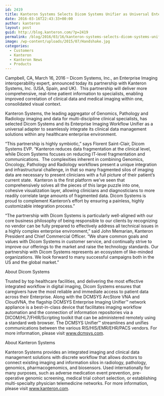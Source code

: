 ```yaml
---
id: 2419
title: Kanteron Systems Selects Dicom Systems Unifier as Universal Enterprise Imaging Adapter
date: 2016-03-16T22:43:33+00:00
author: kanteron
layout: post
guid: http://blog.kanteron.com/?p=2419
permalink: /blog/2016/03/16/kanteron-systems-selects-dicom-systems-unifier-as-universal-enterprise-imaging-adapter/
image: /wp-content/uploads/2015/07/Handshake.jpg
categories:
  - Customers
  - Kanteron
  - Kanteron News
  - Products
---
```

Campbell, CA, March 16, 2016 – Dicom Systems, Inc., an Enterprise Imaging interoperability expert, announced today its partnership with Kanteron Systems, Inc. (USA, Spain, and UK).  This partnership will deliver more comprehensive, real-time patient information to specialists, enabling improved correlation of clinical data and medical imaging within one, consolidated visual context.

Kanteron Systems, the leading aggregator of Genomics, Pathology and Radiology imaging and data for multi-discipline clinical specialists, has selected Dicom Systems and its Enterprise Imaging Workflow Unifier as a universal adapter to seamlessly integrate its clinical data management solutions within any healthcare enterprise environment.

“This partnership is highly symbiotic,” says Florent Saint-Clair, Dicom Systems EVP. “Kanteron reduces data fragmentation at the clinical level, while Dicom Systems focuses on reducing IT-level fragmentation and communications.  The complexities inherent in combining Genomics, Oncology, Pathology and Radiology workflows present a unique integration and infrastructural challenge, in that so many fragmented silos of imaging data are necessary to present clinicians with a full picture of their patient’s current state.  Kanteron is the first platform we’ve seen that comprehensively solves all the pieces of this large puzzle into one, cohesive visualization layer, allowing clinicians and diagnosticians to more readily correlate large amounts of fragmented data. Dicom Systems is proud to complement Kanteron’s effort by ensuring a painless, highly customizable integration process.”

“The partnership with Dicom Systems is particularly well-aligned with our core business philosophy of being responsible to our clients by recognizing no vendor can be fully prepared to effectively address all technical issues in a highly complex enterprise environment,” said John Memarian, Kanteron President and Chief Commercial Officer. “We share common goals and values with Dicom Systems in customer service, and continually strive to improve our offerings to the market and raise the technology standards. Our partnership with Dicom Systems represents an ecosystem of like-minded organizations. We look forward to many successful campaigns both in the US and the global market.”

About Dicom Systems
  
Trusted by top healthcare facilities, and delivering the most effective integrated workflow in digital imaging, Dicom Systems ensures that caregivers have the most reliable and immediate access to patient data across their Enterprise. Along with the DCMSYS ArcStore VNA and CloudVNA, the flagship DCMSYS Enterprise Imaging Unifier™ network appliance is a best-in-class device that facilitates imaging workflow automation and the connection of information repositories via a DICOM/HL7/FHIR/Scripting toolkit that can be administered remotely using a standard web browser. The DCMSYS Unifier™ streamlines and unifies communications between the various RIS/HIS/EMR/EHR/PACS vendors. For more information, please visit www.dcmsys.com.

About Kanteron Systems
  
Kanteron Systems provides an integrated imaging and clinical data management solutions with discrete workflow that allows doctors to connect existing imaging and information silos in radiology, pathology, genomics, pharmacogenomics, and biosensors. Used internationally for many purposes, such as adverse medication event prevention, pre-operative genomic screening, medical trial cohort selection, or establishing multi-specialty physician telemedicine networks. For more information, please visit www.kanteron.com.